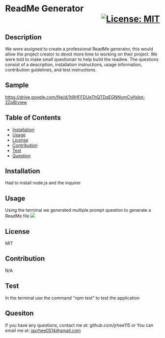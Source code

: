 
  # ReadMe Generator <div align= "right">[![License: MIT](https://img.shields.io/badge/License-MIT-yellow.svg)](https://opensource.org/licenses/MIT)</div>

  
 ## Description
  We were assigned to create a professional ReadMe generator, this would allow the project creator to devot more time to working on their project. We were told to make small questionair to help build the readme. The questions consist of a description, installation instructions, usage information, contribution guidelines, and test instructions.

  ## Sample
  https://drive.google.com/file/d/1t9HFFDUqThQTDqEGNNvmCyHsIot-2ZpB/view

  
 ## Table of Contents
  - [Installation](#installation)
  - [Usage](#usage)
  - [License](#license)
  - [Contribution](#contribution)
  - [Test](#test)
  - [Question](#question)

  
 ## Installation
  Had to install node.js and the inquirer

  
 ## Usage
  Using the terminal we generated multiple prompt question to generate a ReadMe file
  ![](./images/ReadMe.png)

  
 ## License
  MIT

  
 ## Contribution
  N/A

  
 ## Test
  In the terminal use the command "npm test" to test the application

  
 ## Quesiton
  If you have any questions, contact me at:
  github.com/jrhee115 
  or
  You can email me at: jayrhee0514@gmail.com
  
